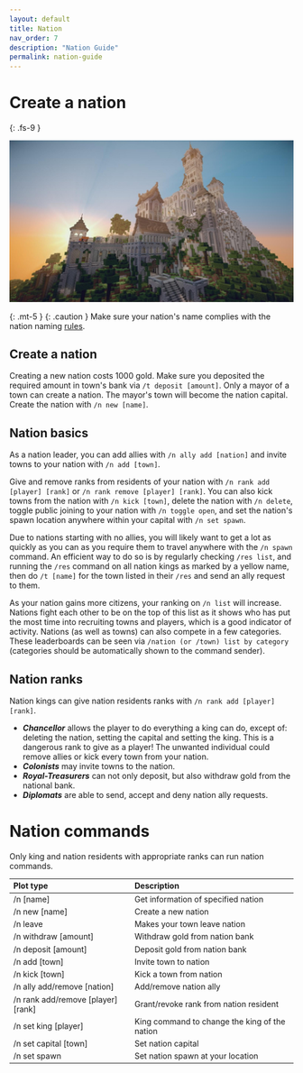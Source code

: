 ```yaml
---
layout: default
title: Nation
nav_order: 7
description: "Nation Guide"
permalink: nation-guide
---
```


# Create a nation
{: .fs-9 }

<img src="/assets/images/nation.jpg" alt="nation-image"/>

{: .mt-5 }
{: .caution }
Make sure your nation's name complies with the nation naming [rules].

## Create a nation

Creating a new nation costs 1000 gold. Make sure you deposited the required amount in town's bank via `/t deposit [amount]`. Only a mayor of a town can create a nation. The mayor's town will become the nation capital. Create the nation with `/n new [name]`.

## Nation basics

As a nation leader, you can add allies with `/n ally add [nation]` and invite towns to your nation with `/n add [town]`.

Give and remove ranks from residents of your nation with `/n rank add [player] [rank]` or `/n rank remove [player] [rank]`. You can also kick towns from the nation with `/n kick [town]`, delete the nation with `/n delete`, toggle public joining to your nation with `/n toggle open`, and set the nation's spawn location anywhere within your capital with `/n set spawn`.

Due to nations starting with no allies, you will likely want to get a lot as quickly as you can as you require them to travel anywhere with the `/n spawn` command. An efficient way to do so is by regularly checking `/res list`, and running the `/res` command on all nation kings as marked by a yellow name, then do `/t [name]` for the town listed in their `/res` and send an ally request to them.

As your nation gains more citizens, your ranking on `/n list` will increase. Nations fight each other to be on the top of this list as it shows who has put the most time into recruiting towns and players, which is a good indicator of activity. Nations (as well as towns) can also compete in a few categories. These leaderboards can be seen via `/nation (or /town) list by category` (categories should be automatically shown to the command sender).

## Nation ranks

Nation kings can give nation residents ranks with `/n rank add [player] [rank]`.

- ***Chancellor*** allows the player to do everything a king can do, except of: deleting the nation, setting the capital and setting the king. This is a dangerous rank to give as a player! The unwanted individual could remove allies or kick every town from your nation.
- ***Colonists*** may invite towns to the nation.
- ***Royal-Treasurers*** can not only deposit, but also withdraw gold from the national bank.
- ***Diplomats*** are able to send, accept and deny nation ally requests.

# Nation commands

Only king and nation residents with appropriate ranks can run nation commands.

| Plot type    | Description       | 
|:-------------|:------------------|
|/n [name]	|Get information of specified nation|
|/n new [name]	|Create a new nation|
|/n leave	|Makes your town leave nation|
|/n withdraw [amount]	|Withdraw gold from nation bank|
|/n deposit [amount]	|Deposit gold from nation bank|
|/n add [town]	|Invite town to nation|
|/n kick [town]	|Kick a town from nation|
|/n ally add/remove [nation]	|Add/remove nation ally|
|/n rank add/remove [player][rank]	|Grant/revoke rank from nation resident|
|/n set king [player]	|King command to change the king of the nation|
|/n set capital [town]	|Set nation capital|
|/n set spawn	|Set nation spawn at your location|

[rules]: /server-rules#21-naming